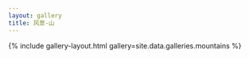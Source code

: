 ```yaml
---
layout: gallery
title: 风景-山
---
```


{% include gallery-layout.html gallery=site.data.galleries.mountains %}
